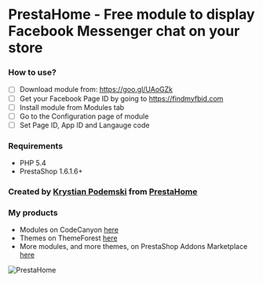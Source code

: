 # PrestaHome - Free module to display Facebook Messenger chat on your store

### How to use?

- [ ] Download module from: https://goo.gl/UAoGZk
- [ ] Get your Facebook Page ID by going to https://findmyfbid.com
- [ ] Install module from Modules tab
- [ ] Go to the Configuration page of module
- [ ] Set Page ID, App ID and Langauge code

### Requirements

* PHP 5.4
* PrestaShop 1.6.1.6+

### Created by [Krystian Podemski](http://www.podemski.info) from [PrestaHome](http://www.prestahome.com)

### My products

* Modules on CodeCanyon [here](https://codecanyon.net/user/prestahome/portfolio?ref=prestahome)
* Themes on ThemeForest [here](https://themeforest.net/user/prestahome/portfolio?ref=prestahome)
* More modules, and more themes, on PrestaShop Addons Marketplace [here](https://addons.prestashop.com/en/111_prestahome)

![PrestaHome](http://www.prestahome.com/cover.jpg)
